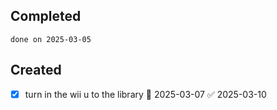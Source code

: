 
## Completed

```tasks
done on 2025-03-05
```

## Created
- [x] turn in the wii u to the library 📅 2025-03-07 ✅ 2025-03-10